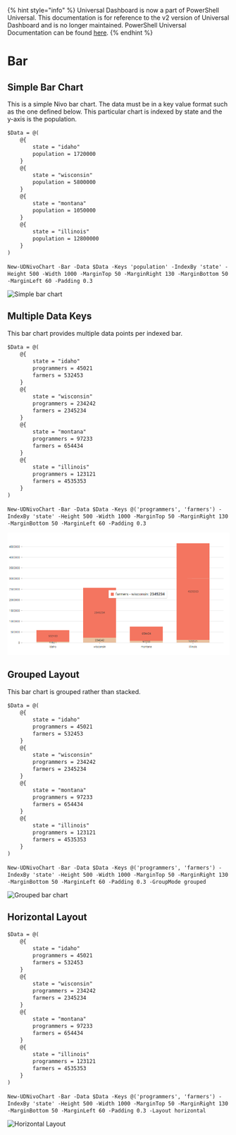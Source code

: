 ﻿{% hint style="info" %}
Universal Dashboard is now a part of PowerShell Universal. This documentation is for reference to the v2 version of Universal Dashboard and is no longer maintained. PowerShell Universal Documentation can be found [here](https://docs.ironmansoftware.com).
{% endhint %}


# Bar

## Simple Bar Chart

This is a simple Nivo bar chart. The data must be in a key value format such as the one defined below. This particular chart is indexed by state and the y-axis is the population.

```text
$Data = @(
    @{
        state = "idaho"
        population = 1720000
    }
    @{
        state = "wisconsin"
        population = 5800000
    }
    @{
        state = "montana"
        population = 1050000
    }
    @{
        state = "illinois"
        population = 12800000
    }
)

New-UDNivoChart -Bar -Data $Data -Keys 'population' -IndexBy 'state' -Height 500 -Width 1000 -MarginTop 50 -MarginRight 130 -MarginBottom 50 -MarginLeft 60 -Padding 0.3
```

![Simple bar chart](../../../.gitbook/assets/image%20%286%29.png)

## Multiple Data Keys

This bar chart provides multiple data points per indexed bar.

```text
$Data = @(
    @{
        state = "idaho"
        programmers = 45021
        farmers = 532453
    }
    @{
        state = "wisconsin"
        programmers = 234242
        farmers = 2345234
    }
    @{
        state = "montana"
        programmers = 97233
        farmers = 654434
    }
    @{
        state = "illinois"
        programmers = 123121
        farmers = 4535353
    }
)

New-UDNivoChart -Bar -Data $Data -Keys @('programmers', 'farmers') -IndexBy 'state' -Height 500 -Width 1000 -MarginTop 50 -MarginRight 130 -MarginBottom 50 -MarginLeft 60 -Padding 0.3
```

![Bar chart with multiple data keys](../../../.gitbook/assets/image%20%2828%29%20%281%29.png)

## Grouped Layout

This bar chart is grouped rather than stacked.

```text
$Data = @(
    @{
        state = "idaho"
        programmers = 45021
        farmers = 532453
    }
    @{
        state = "wisconsin"
        programmers = 234242
        farmers = 2345234
    }
    @{
        state = "montana"
        programmers = 97233
        farmers = 654434
    }
    @{
        state = "illinois"
        programmers = 123121
        farmers = 4535353
    }
)

New-UDNivoChart -Bar -Data $Data -Keys @('programmers', 'farmers') -IndexBy 'state' -Height 500 -Width 1000 -MarginTop 50 -MarginRight 130 -MarginBottom 50 -MarginLeft 60 -Padding 0.3 -GroupMode grouped
```

![Grouped bar chart](../../../.gitbook/assets/image%20%2811%29.png)

## Horizontal Layout

```text
$Data = @(
    @{
        state = "idaho"
        programmers = 45021
        farmers = 532453
    }
    @{
        state = "wisconsin"
        programmers = 234242
        farmers = 2345234
    }
    @{
        state = "montana"
        programmers = 97233
        farmers = 654434
    }
    @{
        state = "illinois"
        programmers = 123121
        farmers = 4535353
    }
)

New-UDNivoChart -Bar -Data $Data -Keys @('programmers', 'farmers') -IndexBy 'state' -Height 500 -Width 1000 -MarginTop 50 -MarginRight 130 -MarginBottom 50 -MarginLeft 60 -Padding 0.3 -Layout horizontal
```

![Horizontal Layout](../../../.gitbook/assets/image%20%282%29.png)



